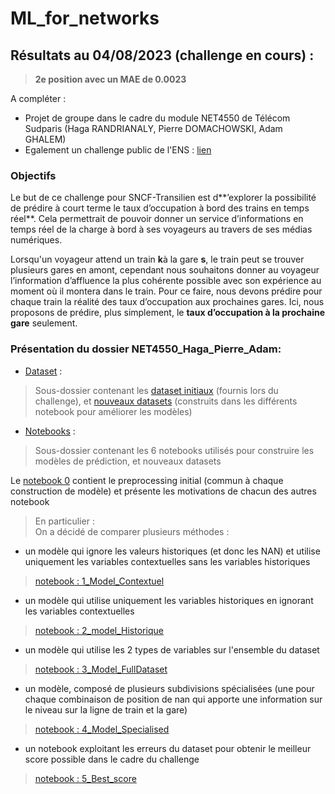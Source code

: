 # ML_for_networks

## Résultats au 04/08/2023 (challenge en cours) : 
> **2e position avec un MAE de 0.0023**

A compléter :
* Projet de groupe dans le cadre du module NET4550 de Télécom Sudparis (Haga RANDRIANALY, Pierre DOMACHOWSKI, Adam GHALEM)
* Egalement un challenge public de l'ENS : [lien](https://challengedata.ens.fr/participants/challenges/89/)


### **Objectifs**
Le but de ce challenge pour SNCF-Transilien est d**’explorer la possibilité de prédire à court terme le taux d’occupation à bord des trains en temps réel**. Cela permettrait de pouvoir donner un service d’informations en temps réel de la charge à bord à ses voyageurs au travers de ses médias numériques.

Lorsqu'un voyageur attend un train **k**à la gare **s**, le train peut se trouver plusieurs gares en amont, cependant nous souhaitons donner au voyageur l’information d’affluence la plus cohérente possible avec son expérience au moment où il montera dans le train. Pour ce faire, nous devons prédire pour chaque train la réalité des taux d’occupation aux prochaines gares. Ici, nous proposons de prédire, plus simplement, le **taux d’occupation à la prochaine gare** seulement.

### **Présentation du dossier NET4550_Haga_Pierre_Adam:**
* [Dataset](https://drive.google.com/drive/folders/19Zt6eeOjzdhx05_1xzj6LLfOuH8jkpBc?usp=drive_link) : 
> Sous-dossier contenant les [dataset initiaux](https://drive.google.com/drive/folders/1wy4jZIqqiCMvt4k-XR_OLmIDTOlAyMev?usp=drive_link) (fournis lors du challenge), et [nouveaux datasets](https://drive.google.com/drive/folders/1-dp8W0WQY7D_9BPany2oIZ0x8mI4wapP?usp=drive_link) (construits dans les différents notebook pour améliorer les modèles)

* [Notebooks](https://drive.google.com/drive/folders/1ZXUqG1bHBuZ8sLsPqNWRYPV-Dd1DP8Of?usp=drive_link) : 
> Sous-dossier contenant les 6 notebooks utilisés pour construire les modèles de prédiction, et nouveaux datasets  

Le [notebook 0](https://colab.research.google.com/drive/1-Gh7Eb7gZxQC46j7VU9qQYaE6t4LCbva?usp=sharing) contient le preprocessing initial (commun à chaque construction de modèle) et présente les motivations de chacun des autres notebook  

> En particulier :  
On a décidé de comparer plusieurs méthodes :
* un modèle qui ignore les valeurs historiques (et donc les NAN) et utilise uniquement les variables contextuelles sans les variables historiques
> [notebook : 1_Model_Contextuel](https://colab.research.google.com/drive/1gE5fYW7pLHTKK_p58lutKf-TBwgLpfM9?usp=sharing)

* un modèle qui utilise uniquement les variables historiques en ignorant les variables contextuelles
> [notebook : 2_model_Historique](https://colab.research.google.com/drive/1YaTJtLC31DAsB5Zvj9gv9YaJTo_6xiMr?usp=sharing)

* un modèle qui utilise les 2 types de variables sur l'ensemble du dataset
> [notebook : 3_Model_FullDataset](https://colab.research.google.com/drive/16PmMoDXvzsJl9yHDuEDrXx8q0rF_82JU?usp=sharing)

* un modèle, composé de plusieurs subdivisions spécialisées (une pour chaque combinaison de position de nan qui apporte une information sur le niveau sur la ligne de train et la gare)
> [notebook : 4_Model_Specialised](https://colab.research.google.com/drive/1-7KGxkhTlh4ozYbjF2YkzQCNaEZgw-M6?usp=sharing)

* un notebook exploitant les erreurs du dataset pour obtenir le meilleur score possible dans le cadre du challenge
> [notebook : 5_Best_score](https://colab.research.google.com/drive/13oXVoK3tPACRXKE2RyEfVn_NO2nKV0L_?usp=sharing)



